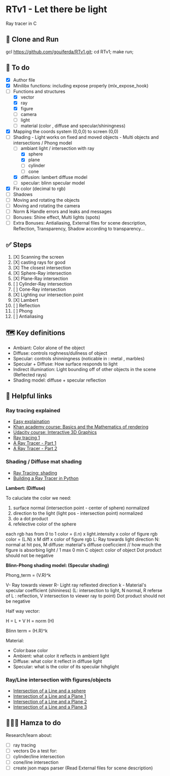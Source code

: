 # RTv1 - Let there be light

Ray tracer in C

## 🚀 Clone and Run

gcl https://github.com/gouiferda/RTv1.git;
cd RTv1;
make run;

## 📝 To do

- [X] Author file
- [X] Minilibx functions: including expose properly (mlx_expose_hook)
- [ ] Functions and structures 
    - [X] vector
    - [X] ray
    - [X] figure
    - [ ] camera
    - [ ] light
    - [ ] material (color , diffuse and specular/shiningness)
- [X] Mapping the coords system (0,0,0) to screen (0,0)
- [ ] Shading - Light works on fixed and moved objects - Multi objects and intersections / Phong model
    - [ ] ambiant light / intersection with ray
        - [X] sphere
        - [X] plane
        - [ ] cylinder
        - [ ] cone
    - [X] diffusion: lambert diffuse model
    - [ ] specular: blinn specular model
- [X] Fix color (decimal to rgb)
- [ ] Shadows
- [ ] Moving and rotating the objects
- [ ] Moving and rotating the camera
- [ ] Norm & Handle errors and leaks and messages
- [ ] Bonuses: Shine effect, Multi lights (spots)
- [ ] Extra Bonuses: Antialiasing, External files for scene description, Reflection, Transparency, Shadow according to transparency...

## ✅ Steps

1. [X] Scanning the screen
1. [X] casting rays for good
1. [X] The closest intersection
1. [X] Sphere-Ray intersection
1. [X] Plane-Ray intersection
1. [ ] Cylinder-Ray intersection
1. [ ] Cone-Ray intersection
1. [X] Lighting our intersection point
1. [X] Lambert
1. [ ] Reflection
1. [ ] Phong
1. [ ] Antialiasing


## 🗺 Key definitions

- Ambiant: Color alone of the object
- Diffuse: controls roghness/dullness of object
- Specular: controls shinningness (noticable in : metal , marbles)
- Specular + Diffuse: How surface responds to light
- Indirect illumination: Light bounding off of other objects in the scene (Reflected rays)
- Shading model: diffuse + specular reflection

## 🔗 Helpful links

### Ray tracing explained

- [Easy explaination](https://www.youtube.com/watch?v=bN8AV_x4BXI)
- [Khan academy course: Basics and the Mathematics of rendering](https://www.khanacademy.org/partner-content/pixar/rendering/rendering1/v/rendering-1)
- [Udacity course: Interactive 3D Graphics](https://classroom.udacity.com/courses/cs291)
- [Ray tracing 1](https://www.canva.com/design/DAD4I2tioJs/Gq5G-MR2jv_SpXNCVrlxjg/view?utm_content=DAD4I2tioJs&utm_campaign=designshare&utm_medium=link&utm_source=viewer)
- [A Ray Tracer - Part 1](https://www.purplealienplanet.com/node/20)
- [A Ray Tracer - Part 2](https://www.purplealienplanet.com/node/23)

###  Shading / Diffuse mat shading


- [Ray Tracing: shading](https://www.youtube.com/watch?v=mZvPv7i9E18)
- [Building a Ray Tracer in Python](https://www.youtube.com/watch?v=fu_LuFU7iFo)

**Lambert: (Diffuse)**

To caluclate the color we need:
1. surface normal (intersection point - center of sphere) normalized
1. direction to the light (light pos - intersection point) normalized
1. do a dot product 
1. refelective color of the sphere

each rgb has from 0 to 1
color = (l.n) x light.intensity x color of figure rgb 
color = (L.N) x M diff x color of figure rgb 
L: Ray towards light direction
N: normal at hit pos,
M diffuse: material's diffuse coeficcient // how much the figure is absorbing light / 1 max 0 min
C object: color of object
Dot product should not be negative


**Blinn-Phong shading model: (Specular shading)**

Phong_term = (V.R)^k

V- Ray towards viewer
R- Light ray reflexted direction
k - Material's specular coefficient (shininess)
(L: intersection to light, N normal, R referse of L : reflection, V intersection to viewer ray to point)
Dot product should not be negative

Half way vector:

H = L + V
H = norm (H)

Blinn term = (H.R)^k

Material: 
- Color:base color
- Ambient: what color it reflects in ambient light
- Diffuse: what color it reflect in diffuse light
- Specular: what is the color of its specular hihglight

### Ray/Line intersection with figures/objects
- [Intersection of a Line and a sphere](http://www.ambrsoft.com/TrigoCalc/Sphere/SpherLineIntersection_.htm)
- [Intersection of a Line and a Plane 1](https://www.youtube.com/watch?v=_W3aVWsMp14)
- [Intersection of a Line and a Plane 2](https://rosettacode.org/wiki/Find_the_intersection_of_a_line_with_a_plane#C)
- [Intersection of a Line and a Plane 3](http://pi.math.cornell.edu/~froh/231f08e1a.pdf)


## 👨🏻‍💻 Hamza to do
Research/learn about:
- [ ] ray tracing
- [ ] vectors
Do a test for:
- [ ] cylinder/line intersection
- [ ] cone/line intersection
- [ ] create json maps parser (Read External files for scene description)